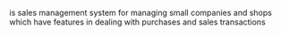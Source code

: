 is sales management system for managing small companies and shops which have features in dealing with purchases and sales transactions
